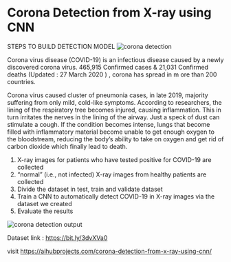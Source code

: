 # Corona Detection from X-ray using CNN

STEPS TO BUILD DETECTION MODEL
![corona detection](https://aihubprojects.com/wp-content/uploads/2020/03/91229585_3606170819399935_3339591300344184832_n-735x400.jpg)

Corona virus disease (COVID-19) is an infectious disease caused by a newly discovered corona virus. 465,915 Confirmed cases & 21,031 Confirmed deaths (Updated : 27 March 2020 ) , corona has spread in m ore than 200 countries.  

Corona virus caused cluster of pneumonia cases, in late 2019,  majority suffering from only mild, cold-like symptoms.  According to researchers, the lining of the respiratory tree becomes injured, causing inflammation. This in turn irritates the nerves in the lining of the airway. Just a speck of dust can stimulate a cough. If the condition becomes intense, lungs that become filled with inflammatory material become unable to get enough oxygen to the bloodstream, reducing the body’s ability to take on oxygen and get rid of carbon dioxide which finally lead to death.

1. X-ray images for patients who have tested positive for COVID-19 are collected 
2. “normal” (i.e., not infected) X-ray images from healthy patients are collected
3. Divide the dataset in test, train and validate dataset 
4. Train a CNN to automatically detect COVID-19 in X-ray images via the dataset we created
5. Evaluate the results

![corona detection output](https://aihubprojects.com/wp-content/uploads/2020/03/Screenshot-from-2020-03-27-12-55-09.png)

Dataset link : https://bit.ly/3dvXVa0

visit https://aihubprojects.com/corona-detection-from-x-ray-using-cnn/ 

